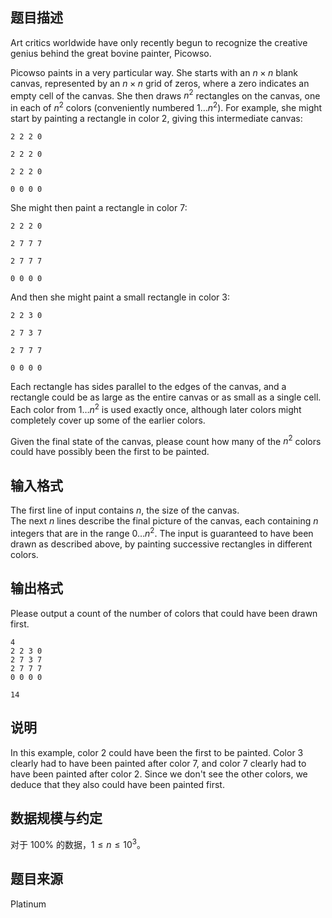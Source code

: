 ## 题目描述

Art critics worldwide have only recently begun to recognize the creative genius behind the great bovine painter, Picowso.

Picowso paints in a very particular way. She starts with an $n \times n$ blank canvas, represented by an $n \times n$ grid of zeros, where a zero indicates an empty cell of the canvas. She then draws $n^2$ rectangles on the canvas, one in each of $n^2$ colors (conveniently numbered $1 \ldots n^2$). For example, she might start by painting a rectangle in color $2$, giving this intermediate canvas:

```
2 2 2 0

2 2 2 0

2 2 2 0

0 0 0 0
```

She might then paint a rectangle in color $7$:

```
2 2 2 0

2 7 7 7

2 7 7 7

0 0 0 0
```

And then she might paint a small rectangle in color $3$:

```
2 2 3 0

2 7 3 7

2 7 7 7

0 0 0 0
```

Each rectangle has sides parallel to the edges of the canvas, and a rectangle could be as large as the entire canvas or as small as a single cell. Each color from $1 \ldots n^2$ is used exactly once, although later colors might completely cover up some of the earlier colors.

Given the final state of the canvas, please count how many of the $n^2$ colors could have possibly been the first to be painted.

## 输入格式

The first line of input contains $n$, the size of the canvas.  
The next $n$ lines describe the final picture of the canvas, each containing $n$ integers that are in the range $0 \ldots n^2$. The input is guaranteed to have been drawn as described above, by painting successive rectangles in different colors.

## 输出格式

Please output a count of the number of colors that could have been drawn first.



```input1
4
2 2 3 0
2 7 3 7
2 7 7 7
0 0 0 0
```




```output1
14
```


## 说明

In this example, color $2$ could have been the first to be painted. Color $3$ clearly had to have been painted after color $7$, and color $7$ clearly had to have been painted after color $2$. Since we don&#039;t see the other colors, we deduce that they also could have been painted first.

## 数据规模与约定

对于 $100\%$ 的数据，$1\le n\le 10^3$。

## 题目来源

Platinum